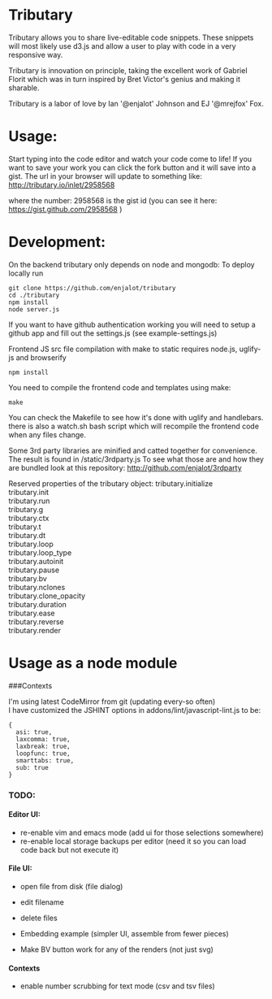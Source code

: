 # Tributary
Tributary allows you to share live-editable code snippets. These snippets will
most likely use d3.js and allow a user to play with code in a very responsive
way.

Tributary is innovation on principle, taking the excellent work of Gabriel
Florit which was in turn inspired by Bret Victor's genius and making it sharable.

Tributary is a labor of love by Ian '@enjalot' Johnson and EJ '@mrejfox' Fox.

# Usage:
Start typing into the code editor and watch your code come to life!
If you want to save your work you can click the fork button and it will save into a gist.
The url in your browser will update to something like:
http://tributary.io/inlet/2958568

where the number: 2958568 is the gist id 
(you can see it here: https://gist.github.com/2958568 ) 


# Development:

On the backend tributary only depends on node and mongodb:
To deploy locally run
```
git clone https://github.com/enjalot/tributary
cd ./tributary
npm install
node server.js
```


If you want to have github authentication working you will need to setup a
github app and fill out the settings.js (see example-settings.js)


Frontend JS src file compilation with make to static requires node.js, uglify-js and browserify
```
npm install
```

You need to compile the frontend code and templates using make:
```
make
```
You can check the Makefile to see how it's done with uglify and handlebars.
there is also a watch.sh bash script which will recompile the frontend code
when any files change.  


Some 3rd party libraries are minified and catted together for convenience. The
result is found in /static/3rdparty.js
To see what those are and how they are bundled look at this repository:
http://github.com/enjalot/3rdparty



Reserved properties of the tributary object:
tributary.initialize  
tributary.init  
tributary.run  
tributary.g  
tributary.ctx  
tributary.t  
tributary.dt  
tributary.loop  
tributary.loop_type  
tributary.autoinit  
tributary.pause  
tributary.bv  
tributary.nclones  
tributary.clone_opacity  
tributary.duration  
tributary.ease  
tributary.reverse  
tributary.render  


# Usage as a node module



###Contexts

I'm using latest CodeMirror from git (updating every-so often)  
I have customized the JSHINT options in addons/lint/javascript-lint.js to be:
```
{
  asi: true,
  laxcomma: true,
  laxbreak: true,
  loopfunc: true,
  smarttabs: true,
  sub: true
}
```




### TODO:  

#### Editor UI:  
+ re-enable vim and emacs mode (add ui for those selections somewhere)  
+ re-enable local storage backups per editor (need it so you can load code back but not execute it)  

#### File UI:  
+ open file from disk (file dialog)  
+ edit filename  
+ delete files  

+ Embedding example (simpler UI, assemble from fewer pieces)  

+ Make BV button work for any of the renders (not just svg)  

#### Contexts

+ enable number scrubbing for text mode (csv and tsv files)


